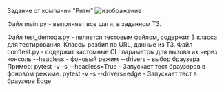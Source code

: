 Задание от компании "Ритм"
![изображение](https://github.com/EllRomero/rhytm_qa/assets/138121505/03462d37-bd16-46b4-9773-60693482b6c8)



Файл main.py - выполняет все шаги, в заданном ТЗ.

Файл test_demoqa.py - является тестовым файлом, содержит 3 класса для тестирования. Классы разбил по URL, данные из ТЗ.
Файл conftest.py - содержит кастомные CLI параметры для вызова их через консоль
--headless - фоновый режим
--drivers - выбор браузера
Пример:
pytest -v -s --headless=True - Запускает тест браузеров в фоновом режиме.
pytest -v -s --drivers=edge - Запускает тест в браузере Edge

